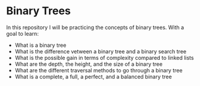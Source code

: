 # Binary Trees

In this repository I will be practicing the concepts of binary trees. With a goal to learn:

- What is a binary tree
- What is the difference vetween a binary tree and a binary search tree
- What is the possible gain in terms of complexity compared to linked lists
- What are the depth, the height, and the size of a binary tree
- What are the different traversal methods to go through a binary tree
- What is a complete, a full, a perfect, and a balanced binary tree

